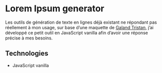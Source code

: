 # Lorem Ipsum generator

Les outils de génération de texte en lignes déjà existant ne répondant pas réellement à mon usage, sur base d’une maquette de [Galand Tristan](https://galandtristan.be/), j’ai développé ce petit outil en JavaScript vanilla afin d’avoir une réponse précise à mes besoins.

## Technologies

- JavaScript vanilla

